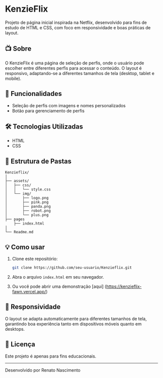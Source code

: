 # KenzieFlix

Projeto de página inicial inspirada na Netflix, desenvolvido para fins de estudo de HTML e CSS, com foco em responsividade e boas práticas de layout.

## 📺 Sobre

O KenzieFlix é uma página de seleção de perfis, onde o usuário pode escolher entre diferentes perfis para acessar o conteúdo. O layout é responsivo, adaptando-se a diferentes tamanhos de tela (desktop, tablet e mobile).

## 🚀 Funcionalidades

- Seleção de perfis com imagens e nomes personalizados
- Botão para gerenciamento de perfis

## 🛠️ Tecnologias Utilizadas

- HTML
- CSS

## 📂 Estrutura de Pastas

```
Kenzieflix/
│
├── assets/
│   ├── css/
│   │   └── style.css
│   └── img/
│       ├── logo.png
│       ├── pink.png
│       ├── panda.png
│       ├── robot.png
│       └── plus.png
├── pages
    ├── index.html
│   
└── Readme.md
```

## 💡 Como usar

1. Clone este repositório:
   ```bash
   git clone https://github.com/seu-usuario/Kenzieflix.git
   ```
2. Abra o arquivo `index.html` em seu navegador.

3. Ou você pode abrir uma demonstração [aqui] (https://kenzieflix-fawn.vercel.app/)

## 📱 Responsividade

O layout se adapta automaticamente para diferentes tamanhos de tela, garantindo boa experiência tanto em dispositivos móveis quanto em desktops.

## 📝 Licença

Este projeto é apenas para fins educacionais.

---

Desenvolvido por Renato Nascimento
